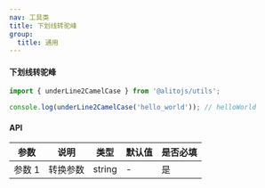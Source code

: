 ```yaml
---
nav: 工具类
title: 下划线转驼峰
group:
  title: 通用
---
```


#### 下划线转驼峰

```js
import { underLine2CamelCase } from '@alitojs/utils';

console.log(underLine2CamelCase('hello_world')); // helloWorld
```

#### API

| 参数   | 说明     | 类型   | 默认值 | 是否必填 |
| ------ | -------- | ------ | ------ | -------- |
| 参数 1 | 转换参数 | string | -      | 是       |
